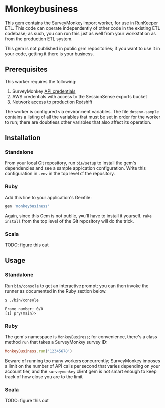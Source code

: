 # Monkeybusiness

This gem contains the SurveyMonkey import worker, for use in RunKeeper ETL.  This code can operate independently of other code in the existing ETL codebase; as such, you can run this just as well from your workstation as from the production ETL system.

This gem is not published in public gem repositories; if you want to use it in your code, getting it there is your business.

## Prerequisites

This worker requires the following:

1. SurveyMonkey [API credentials](https://developer.surveymonkey.com/)
2. AWS credentials with access to the SessionSense exports bucket
3. Network access to production Redshift

The worker is configured via environment variables.  The file `dotenv-sample` contains a listing of all the variables that must be set in order for the worker to run; there are doubtless other variables that also affect its operation.

## Installation

### Standalone

From your local Git repository, run `bin/setup` to install the gem's dependencies and see a sample application configuration.  Write this configuration in `.env` in the top level of the repository.

### Ruby

Add this line to your application's Gemfile:

```ruby
gem 'monkeybusiness'
```

Again, since this Gem is not public, you'll have to install it yourself.  `rake install` from the top level of the Git repository will do the trick.

### Scala

TODO: figure this out

## Usage

### Standalone

Run `bin/console` to get an interactive prompt; you can then invoke the runner as documented in the Ruby section below.

    $ ./bin/console

    Frame number: 0/0
    [1] pry(main)>

### Ruby

The gem's namespace is `MonkeyBusiness`; for convenience, there's a class method `run` that takes a SurveyMonkey survey ID:

```ruby
MonkeyBusiness.run('12345678')
```

Beware of running too many workers concurrently; SurveyMonkey imposes a limit on the number of API calls per second that varies depending on your account tier, and the `surveymonkey` client gem is not smart enough to keep track of how close you are to the limit.

### Scala

TODO: figure this out
